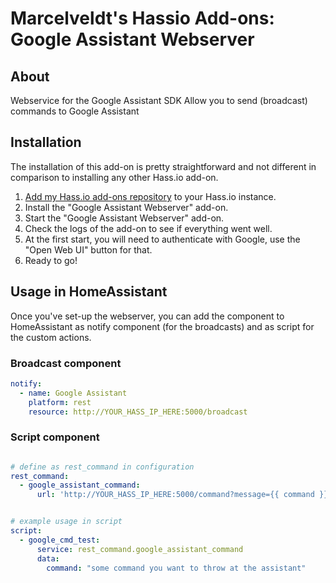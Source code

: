 # Marcelveldt's Hassio Add-ons: Google Assistant Webserver

## About

Webservice for the Google Assistant SDK
Allow you to send (broadcast) commands to Google Assistant


## Installation

The installation of this add-on is pretty straightforward and not different in
comparison to installing any other Hass.io add-on.

1. [Add my Hass.io add-ons repository][repository] to your Hass.io instance.
1. Install the "Google Assistant Webserver" add-on.
1. Start the "Google Assistant Webserver" add-on.
1. Check the logs of the add-on to see if everything went well.
1. At the first start, you will need to authenticate with Google, use the "Open Web UI" button for that.
1. Ready to go!


## Usage in HomeAssistant

Once you've set-up the webserver, you can add the component to HomeAssistant as notify component (for the broadcasts) and as script for the custom actions.

### Broadcast component

```yaml
notify:
  - name: Google Assistant
    platform: rest
    resource: http://YOUR_HASS_IP_HERE:5000/broadcast
```

### Script component

```yaml

# define as rest_command in configuration
rest_command:
  - google_assistant_command:
      url: 'http://YOUR_HASS_IP_HERE:5000/command?message={{ command }}'


# example usage in script
script:
  - google_cmd_test:
      service: rest_command.google_assistant_command
      data:
        command: "some command you want to throw at the assistant"
```





[repository]: https://github.com/marcelveldt/hassio-addons-repo